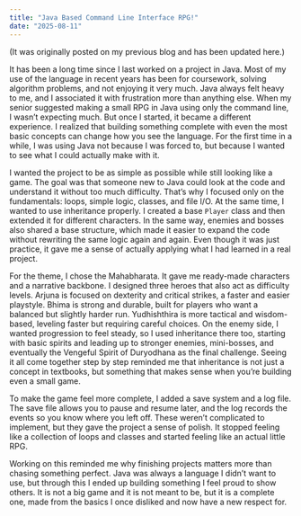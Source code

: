 ```yaml
---
title: "Java Based Command Line Interface RPG!"
date: "2025-08-11"
---
```


(It was originally posted on my previous blog and has been updated here.)

It has been a long time since I last worked on a project in Java. Most of my use of the language in recent years has been for coursework, solving algorithm problems, and not enjoying it very much. Java always felt heavy to me, and I associated it with frustration more than anything else. When my senior suggested making a small RPG in Java using only the command line, I wasn’t expecting much. But once I started, it became a different experience. I realized that building something complete with even the most basic concepts can change how you see the language. For the first time in a while, I was using Java not because I was forced to, but because I wanted to see what I could actually make with it.

I wanted the project to be as simple as possible while still looking like a game. The goal was that someone new to Java could look at the code and understand it without too much difficulty. That’s why I focused only on the fundamentals: loops, simple logic, classes, and file I/O. At the same time, I wanted to use inheritance properly. I created a base `Player` class and then extended it for different characters. In the same way, enemies and bosses also shared a base structure, which made it easier to expand the code without rewriting the same logic again and again. Even though it was just practice, it gave me a sense of actually applying what I had learned in a real project.

For the theme, I chose the Mahabharata. It gave me ready-made characters and a narrative backbone. I designed three heroes that also act as difficulty levels. Arjuna is focused on dexterity and critical strikes, a faster and easier playstyle. Bhima is strong and durable, built for players who want a balanced but slightly harder run. Yudhishthira is more tactical and wisdom-based, leveling faster but requiring careful choices. On the enemy side, I wanted progression to feel steady, so I used inheritance there too, starting with basic spirits and leading up to stronger enemies, mini-bosses, and eventually the Vengeful Spirit of Duryodhana as the final challenge. Seeing it all come together step by step reminded me that inheritance is not just a concept in textbooks, but something that makes sense when you’re building even a small game.

To make the game feel more complete, I added a save system and a log file. The save file allows you to pause and resume later, and the log records the events so you know where you left off. These weren’t complicated to implement, but they gave the project a sense of polish. It stopped feeling like a collection of loops and classes and started feeling like an actual little RPG.

Working on this reminded me why finishing projects matters more than chasing something perfect. Java was always a language I didn’t want to use, but through this I ended up building something I feel proud to show others. It is not a big game and it is not meant to be, but it is a complete one, made from the basics I once disliked and now have a new respect for.
